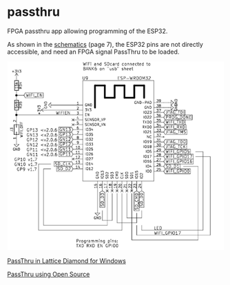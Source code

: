 # passthru 

FPGA passthru app allowing programming of the ESP32. 

As shown in the [schematics](../../doc/schematics.pdf) (page 7), the ESP32 pins are not directly accessible, and need an FPGA signal PassThru to be loaded.

![ESP32-on-ULX3S](./images/ESP32-on-ULX3S.PNG )

[PassThru in Lattice Diamond for Windows](./Diamond/README.md)

[PassThru using Open Source](./OpenSource/README.md)

